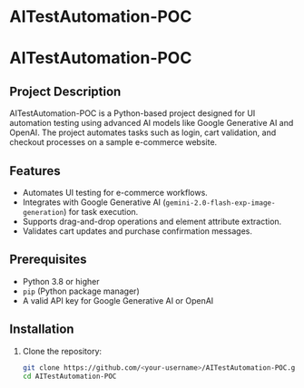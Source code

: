 # AITestAutomation-POC
# AITestAutomation-POC

## Project Description
AITestAutomation-POC is a Python-based project designed for UI automation testing using advanced AI models like Google Generative AI and OpenAI. The project automates tasks such as login, cart validation, and checkout processes on a sample e-commerce website.

## Features
- Automates UI testing for e-commerce workflows.
- Integrates with Google Generative AI (`gemini-2.0-flash-exp-image-generation`) for task execution.
- Supports drag-and-drop operations and element attribute extraction.
- Validates cart updates and purchase confirmation messages.

## Prerequisites
- Python 3.8 or higher
- `pip` (Python package manager)
- A valid API key for Google Generative AI or OpenAI

## Installation
1. Clone the repository:
   ```bash
   git clone https://github.com/<your-username>/AITestAutomation-POC.git
   cd AITestAutomation-POC
